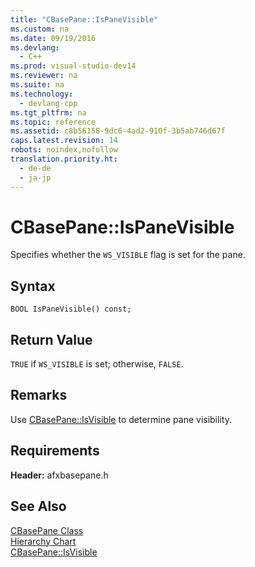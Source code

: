 ```yaml
---
title: "CBasePane::IsPaneVisible"
ms.custom: na
ms.date: 09/19/2016
ms.devlang: 
  - C++
ms.prod: visual-studio-dev14
ms.reviewer: na
ms.suite: na
ms.technology: 
  - devlang-cpp
ms.tgt_pltfrm: na
ms.topic: reference
ms.assetid: c8b56158-9dc6-4ad2-910f-3b5ab746d67f
caps.latest.revision: 14
robots: noindex,nofollow
translation.priority.ht: 
  - de-de
  - ja-jp
---
```

# CBasePane::IsPaneVisible
Specifies whether the `WS_VISIBLE` flag is set for the pane.  
  
## Syntax  
  
```  
BOOL IsPaneVisible() const;  
```  
  
## Return Value  
 `TRUE` if `WS_VISIBLE` is set; otherwise, `FALSE`.  
  
## Remarks  
 Use [CBasePane::IsVisible](../vs140/CBasePane--IsVisible.md) to determine pane visibility.  
  
## Requirements  
 **Header:** afxbasepane.h  
  
## See Also  
 [CBasePane Class](../vs140/CBasePane-Class.md)   
 [Hierarchy Chart](../vs140/Hierarchy-Chart.md)   
 [CBasePane::IsVisible](../vs140/CBasePane--IsVisible.md)